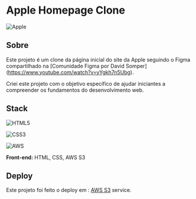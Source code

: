 
# Apple Homepage Clone

![Apple](https://img.shields.io/badge/Apple-%23000000.svg?style=for-the-badge&logo=apple&logoColor=white)


## Sobre

Este projeto é um clone da página inicial do site da Apple seguindo o Figma compartilhado na [Comunidade Figma por David Somper] (https://www.youtube.com/watch?v=yYgkh7n5Ubg).

Criei este projeto com o objetivo específico de ajudar iniciantes a compreender os fundamentos do desenvolvimento web.
## Stack

![HTML5](https://img.shields.io/badge/html5-%23E34F26.svg?style=for-the-badge&logo=html5&logoColor=white)

![CSS3](https://img.shields.io/badge/css3-%231572B6.svg?style=for-the-badge&logo=css3&logoColor=white)

![AWS](https://img.shields.io/badge/AWS-%23FF9900.svg?style=for-the-badge&logo=amazon-aws&logoColor=white)

**Front-end:** HTML, CSS, AWS S3


## Deploy

Este projeto foi feito o deploy em :  [AWS S3](https://aws.amazon.com/pt/s3/) service.

